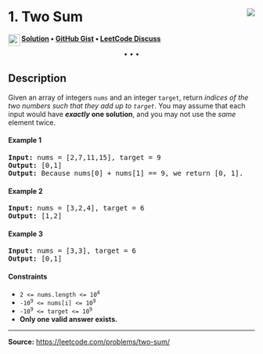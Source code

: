 <h1>
1. Two Sum
<img src="https://tinyurl.com/2p898fxp" align="right">
</h1>

<img src="https://git.io/JDE5D" height="24" align="left"><b><a href="https://bit.ly/3xoIvAU">Solution</a> • <a href="https://bit.ly/37HoOcE">GitHub Gist</a> • <a href="https://bit.ly/3KyIspM">LeetCode Discuss</a></b>

<p align="center">• • •</p>

## Description

Given an array of integers `nums` and an integer `target`, return _indices of the two numbers such that they add up to `target`_.
You may assume that each input would have **_exactly_ one solution**, and you may not use the _same_ element twice.

#### Example 1

<pre>
<b>Input:</b> nums = [2,7,11,15], target = 9
<b>Output:</b> [0,1]
<b>Output:</b> Because nums[0] + nums[1] == 9, we return [0, 1].
</pre>

#### Example 2

<pre>
<b>Input:</b> nums = [3,2,4], target = 6
<b>Output:</b> [1,2]
</pre>

#### Example 3

<pre>
<b>Input:</b> nums = [3,3], target = 6
<b>Output:</b> [0,1]
</pre>

#### Constraints

<ul>
<li><code>2 <= nums.length <= 10<sup>4</sup></code></li>
<li><code>-10<sup>9</sup> <= nums[i] <= 10<sup>9</sup></code></li>
<li><code>-10<sup>9</sup> <= target <= 10<sup>9</sup></code></li>
<li><b>Only one valid answer exists.</b></li>
</ul>

<hr/>

**Source:** https://leetcode.com/problems/two-sum/
